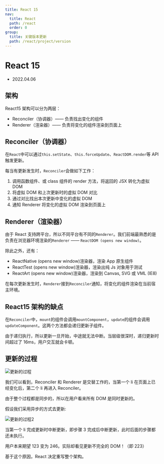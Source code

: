 ```yaml
---
title: React 15
nav:
  title: React
  path: /react
  order: 0
group:
  title: 关键版本更新
  path: /react/project/version
---
```


# React 15

- 2022.04.06

## 架构

React15 架构可以分为两层：

- Reconciler（协调器）—— 负责找出变化的组件
- Renderer（渲染器）—— 负责将变化的组件渲染到页面上

## Reconciler（协调器）

在`React`中可以通过`this.setState`、`this.forceUpdate`、`ReactDOM.render`等 API 触发更新。

每当有更新发生时，`Reconciler`会做如下工作：

1. 调用函数组件、或 class 组件的 render 方法，将返回的 JSX 转化为虚拟 DOM
2. 将虚拟 DOM 和上次更新时的虚拟 DOM 对比
3. 通过对比找出本次更新中变化的虚拟 DOM
4. 通知 Renderer 将变化的虚拟 DOM 渲染到页面上

## Renderer（渲染器）

由于 React 支持跨平台，所以不同平台有不同的`Renderer`。我们前端最熟悉的是负责在浏览器环境渲染的`Renderer` —— `ReactDOM (opens new window)`。

除此之外，还有：

- ReactNative (opens new window)渲染器，渲染 App 原生组件
- ReactTest (opens new window)渲染器，渲染出纯 Js 对象用于测试
- ReactArt (opens new window)渲染器，渲染到 Canvas, SVG 或 VML (IE8)

在每次更新发生时，`Renderer`接到`Reconciler`通知，将变化的组件渲染在当前宿主环境。

## React15 架构的缺点

在`Reconciler`中，`mount`的组件会调用`mountComponent`，`update`的组件会调用`updateComponent`。这两个方法都会递归更新子组件。

由于递归执行，所以更新一旦开始，中途就无法中断。当层级很深时，递归更新时间超过了 16ms，用户交互就会卡顿。

## 更新的过程

![更新的过程](https://react.iamkasong.com/img/v15.png)

我们可以看到，Reconciler 和 Renderer 是交替工作的，当第一个 li 在页面上已经变化后，第二个 li 再进入 Reconciler。

由于整个过程都是同步的，所以在用户看来所有 DOM 是同时更新的。

假设我们采用异步的方式去更新:

![更新的过程2](https://react.iamkasong.com/img/dist.png)

当第一个 li 完成更新时中断更新，即步骤 3 完成后中断更新，此时后面的步骤都还未执行。

用户本来期望 123 变为 246。实际却看见更新不完全的 DOM！（即 223）

基于这个原因，React 决定重写整个架构。
